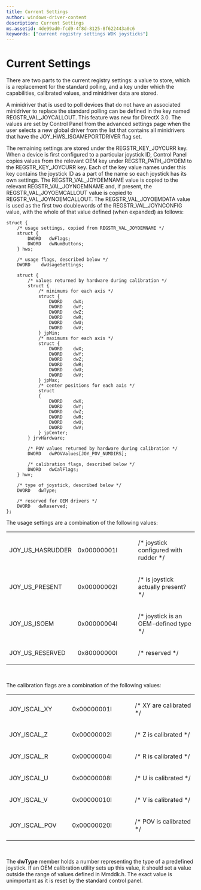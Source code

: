 ```yaml
---
title: Current Settings
author: windows-driver-content
description: Current Settings
ms.assetid: 4de99ad0-fcd9-4f8d-8125-8f622443a0c6
keywords: ["current registry settings WDK joysticks"]
---
```


# Current Settings





There are two parts to the current registry settings: a value to store, which is a replacement for the standard polling, and a key under which the capabilities, calibrated values, and minidriver data are stored.

A minidriver that is used to poll devices that do not have an associated minidriver to replace the standard polling can be defined in the key named REGSTR\_VAL\_JOYCALLOUT. This feature was new for DirectX 3.0. The values are set by Control Panel from the advanced settings page when the user selects a new global driver from the list that contains all minidrivers that have the JOY\_HWS\_ISGAMEPORTDRIVER flag set.

The remaining settings are stored under the REGSTR\_KEY\_JOYCURR key. When a device is first configured to a particular joystick ID, Control Panel copies values from the relevant OEM key under REGSTR\_PATH\_JOYOEM to the REGSTR\_KEY\_JOYCURR key. Each of the key value names under this key contains the joystick ID as a part of the name so each joystick has its own settings. The REGSTR\_VAL\_JOYOEMNAME value is copied to the relevant REGSTR\_VAL\_JOYNOEMNAME and, if present, the REGSTR\_VAL\_JOYOEMCALLOUT value is copied to REGSTR\_VAL\_JOYNOEMCALLOUT. The REGSTR\_VAL\_JOYOEMDATA value is used as the first two doublewords of the REGSTR\_VAL\_JOYNCONFIG value, with the whole of that value defined (when expanded) as follows:

```
struct {
    /* usage settings, copied from REGSTR_VAL_JOYOEMNAME */
    struct {
        DWORD   dwFlags;
        DWORD   dwNumButtons;
    } hws;
 
    /* usage flags, described below */
    DWORD    dwUsageSettings;
 
    struct {
        /* values returned by hardware during calibration */
        struct { 
            /* minimums for each axis */
            struct {
                DWORD    dwX;
                DWORD    dwY;
                DWORD    dwZ;
                DWORD    dwR;
                DWORD    dwU;
                DWORD    dwV;
            } jpMin;
            /* maximums for each axis */
            struct {
                DWORD    dwX;
                DWORD    dwY;
                DWORD    dwZ;
                DWORD    dwR;
                DWORD    dwU;
                DWORD    dwV;
            } jpMax;
            /* center positions for each axis */
            struct
            {
                DWORD    dwX;
                DWORD    dwY;
                DWORD    dwZ;
                DWORD    dwR;
                DWORD    dwU;
                DWORD    dwV;
            } jpCenter;
        } jrvHardware;
 
        /* POV values returned by hardware during calibration */
        DWORD   dwPOVValues[JOY_POV_NUMDIRS];
 
        /* calibration flags, described below */
        DWORD   dwCalFlags;
    } hwv; 
 
    /* type of joystick, described below */
    DWORD   dwType;
 
    /* reserved for OEM drivers */
    DWORD   dwReserved; 
};
```

The usage settings are a combination of the following values:

<table>
<colgroup>
<col width="33%" />
<col width="33%" />
<col width="33%" />
</colgroup>
<tbody>
<tr class="odd">
<td><p>JOY_US_HASRUDDER</p></td>
<td><p>0x00000001l</p></td>
<td><p>/* joystick configured with rudder */</p></td>
</tr>
<tr class="even">
<td><p>JOY_US_PRESENT</p></td>
<td><p>0x00000002l</p></td>
<td><p>/* is joystick actually present? */</p></td>
</tr>
<tr class="odd">
<td><p>JOY_US_ISOEM</p></td>
<td><p>0x00000004l</p></td>
<td><p>/* joystick is an OEM-defined type */</p></td>
</tr>
<tr class="even">
<td><p>JOY_US_RESERVED</p></td>
<td><p>0x80000000l</p></td>
<td><p>/* reserved */</p></td>
</tr>
</tbody>
</table>

 

The calibration flags are a combination of the following values:

<table>
<colgroup>
<col width="33%" />
<col width="33%" />
<col width="33%" />
</colgroup>
<tbody>
<tr class="odd">
<td><p>JOY_ISCAL_XY</p></td>
<td><p>0x00000001l</p></td>
<td><p>/* XY are calibrated */</p></td>
</tr>
<tr class="even">
<td><p>JOY_ISCAL_Z</p></td>
<td><p>0x00000002l</p></td>
<td><p>/* Z is calibrated */</p></td>
</tr>
<tr class="odd">
<td><p>JOY_ISCAL_R</p></td>
<td><p>0x00000004l</p></td>
<td><p>/* R is calibrated */</p></td>
</tr>
<tr class="even">
<td><p>JOY_ISCAL_U</p></td>
<td><p>0x00000008l</p></td>
<td><p>/* U is calibrated */</p></td>
</tr>
<tr class="odd">
<td><p>JOY_ISCAL_V</p></td>
<td><p>0x00000010l</p></td>
<td><p>/* V is calibrated */</p></td>
</tr>
<tr class="even">
<td><p>JOY_ISCAL_POV</p></td>
<td><p>0x00000020l</p></td>
<td><p>/* POV is calibrated */</p></td>
</tr>
</tbody>
</table>

 

The **dwType** member holds a number representing the type of a predefined joystick. If an OEM calibration utility sets up this value, it should set a value outside the range of values defined in Mmddk.h. The exact value is unimportant as it is reset by the standard control panel.

 

 




